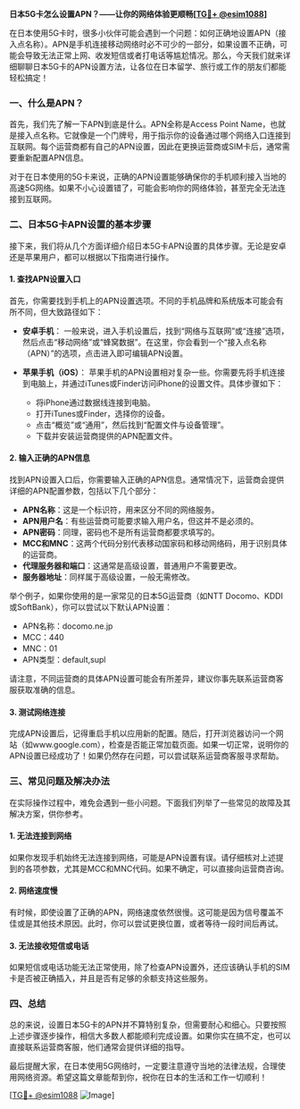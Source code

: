 **日本5G卡怎么设置APN？——让你的网络体验更顺畅[[TG💪+ @esim1088](https://t.me/s/esim1088)]**

在日本使用5G卡时，很多小伙伴可能会遇到一个问题：如何正确地设置APN（接入点名称）。APN是手机连接移动网络时必不可少的一部分，如果设置不正确，可能会导致无法正常上网、收发短信或者打电话等尴尬情况。那么，今天我们就来详细聊聊日本5G卡的APN设置方法，让各位在日本留学、旅行或工作的朋友们都能轻松搞定！

### 一、什么是APN？

首先，我们先了解一下APN到底是什么。APN全称是Access Point Name，也就是接入点名称。它就像是一个门牌号，用于指示你的设备通过哪个网络入口连接到互联网。每个运营商都有自己的APN设置，因此在更换运营商或SIM卡后，通常需要重新配置APN信息。

对于在日本使用的5G卡来说，正确的APN设置能够确保你的手机顺利接入当地的高速5G网络。如果不小心设置错了，可能会影响你的网络体验，甚至完全无法连接到互联网。

### 二、日本5G卡APN设置的基本步骤

接下来，我们将从几个方面详细介绍日本5G卡APN设置的具体步骤。无论是安卓还是苹果用户，都可以根据以下指南进行操作。

#### 1. 查找APN设置入口

首先，你需要找到手机上的APN设置选项。不同的手机品牌和系统版本可能会有所不同，但大致路径如下：

- **安卓手机**：
  一般来说，进入手机设置后，找到“网络与互联网”或“连接”选项，然后点击“移动网络”或“蜂窝数据”。在这里，你会看到一个“接入点名称（APN）”的选项，点击进入即可编辑APN设置。
  
- **苹果手机（iOS）**：
  苹果手机的APN设置相对复杂一些。你需要先将手机连接到电脑上，并通过iTunes或Finder访问iPhone的设置文件。具体步骤如下：
  - 将iPhone通过数据线连接到电脑。
  - 打开iTunes或Finder，选择你的设备。
  - 点击“概览”或“通用”，然后找到“配置文件与设备管理”。
  - 下载并安装运营商提供的APN配置文件。

#### 2. 输入正确的APN信息

找到APN设置入口后，你需要输入正确的APN信息。通常情况下，运营商会提供详细的APN配置参数，包括以下几个部分：

- **APN名称**：这是一个标识符，用来区分不同的网络服务。
- **APN用户名**：有些运营商可能要求输入用户名，但这并不是必须的。
- **APN密码**：同理，密码也不是所有运营商都要求填写的。
- **MCC和MNC**：这两个代码分别代表移动国家码和移动网络码，用于识别具体的运营商。
- **代理服务器和端口**：这通常是高级设置，普通用户不需要更改。
- **服务器地址**：同样属于高级设置，一般无需修改。

举个例子，如果你使用的是一家常见的日本5G运营商（如NTT Docomo、KDDI或SoftBank），你可以尝试以下默认APN设置：

- APN名称：docomo.ne.jp
- MCC：440
- MNC：01
- APN类型：default,supl

请注意，不同运营商的具体APN设置可能会有所差异，建议你事先联系运营商客服获取准确的信息。

#### 3. 测试网络连接

完成APN设置后，记得重启手机以应用新的配置。随后，打开浏览器访问一个网站（如www.google.com），检查是否能正常加载页面。如果一切正常，说明你的APN设置已经成功了！如果仍然存在问题，可以尝试联系运营商客服寻求帮助。

### 三、常见问题及解决办法

在实际操作过程中，难免会遇到一些小问题。下面我们列举了一些常见的故障及其解决方案，供你参考。

#### 1. 无法连接到网络

如果你发现手机始终无法连接到网络，可能是APN设置有误。请仔细核对上述提到的各项参数，尤其是MCC和MNC代码。如果不确定，可以直接向运营商咨询。

#### 2. 网络速度慢

有时候，即使设置了正确的APN，网络速度依然很慢。这可能是因为信号覆盖不佳或是其他技术原因。此时，你可以尝试更换位置，或者等待一段时间后再试。

#### 3. 无法接收短信或电话

如果短信或电话功能无法正常使用，除了检查APN设置外，还应该确认手机的SIM卡是否被正确插入，并且是否有足够的余额支持这些服务。

### 四、总结

总的来说，设置日本5G卡的APN并不算特别复杂，但需要耐心和细心。只要按照上述步骤逐步操作，相信大多数人都能顺利完成设置。如果你实在搞不定，也可以直接联系运营商客服，他们通常会提供详细的指导。

最后提醒大家，在日本使用5G网络时，一定要注意遵守当地的法律法规，合理使用网络资源。希望这篇文章能帮到你，祝你在日本的生活和工作一切顺利！

[[TG💪+ @esim1088](https://t.me/s/esim1088) ![Image](https://i.postimg.cc/4NQfJmqS/Snipaste-2025-05-13-00-14-12.png)]